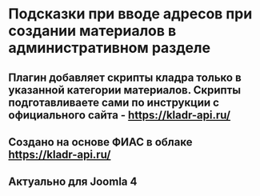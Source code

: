 # Подсказки при вводе адресов при создании материалов в административном разделе
## Плагин добавляет скрипты кладра только в указанной категории материалов. Скрипты подготавливаете сами по инструкции с официального сайта - https://kladr-api.ru/

## Создано на основе ФИАС в облаке https://kladr-api.ru/
## Актуально для Joomla 4
